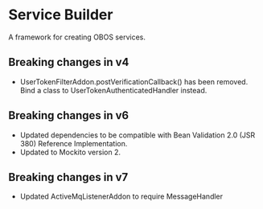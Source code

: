 # Service Builder

A framework for creating OBOS services.

## Breaking changes in v4

* UserTokenFilterAddon.postVerificationCallback() has been removed. Bind a class to UserTokenAuthenticatedHandler instead.

## Breaking changes in v6
* Updated dependencies to be compatible with Bean Validation 2.0 (JSR 380) Reference Implementation.
* Updated to Mockito version 2.

## Breaking changes in v7
* Updated ActiveMqListenerAddon to require MessageHandler
